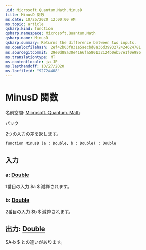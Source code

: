 ```yaml
---
uid: Microsoft.Quantum.Math.MinusD
title: MinusD 関数
ms.date: 10/26/2020 12:00:00 AM
ms.topic: article
qsharp.kind: function
qsharp.namespace: Microsoft.Quantum.Math
qsharp.name: MinusD
qsharp.summary: Returns the difference between two inputs.
ms.openlocfilehash: 2ef42b03f831e5aecbd8a36d3993272424624781
ms.sourcegitcommit: 29e0d88a30e4166fa580132124b0eb57e1f0e986
ms.translationtype: MT
ms.contentlocale: ja-JP
ms.lasthandoff: 10/27/2020
ms.locfileid: "92724408"
---
```

# <a name="minusd-function"></a>MinusD 関数

名前空間: [Microsoft. Quantum. Math](xref:Microsoft.Quantum.Math)

パック [](https://nuget.org/packages/)


2つの入力の差を返します。

```qsharp
function MinusD (a : Double, b : Double) : Double
```


## <a name="input"></a>入力

### <a name="a--double"></a>a: [Double](xref:microsoft.quantum.lang-ref.double)

1番目の入力 $a $ 減算されます。


### <a name="b--double"></a>b: [Double](xref:microsoft.quantum.lang-ref.double)

2番目の入力 $b $ 減算されます。



## <a name="output--double"></a>出力: [Double](xref:microsoft.quantum.lang-ref.double)

$A-b $ との違いがあります。